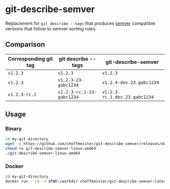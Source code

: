 # git-describe-semver

Replacement for `git describe --tags` that produces [semver](https://semver.org/) compatible versions that follow to semver sorting rules.

## Comparison

Corresponding git tag | git describe --tags | git-describe-semver
--- | --- | ---
`v1.2.3` | `v1.2.3` | `v1.2.3`
`v1.2.3` | `v1.2.3-23-gabc1234` | `v1.2.4-dev.23.gabc1234`
`v1.2.3-rc.1` | `v1.2.3-rc.1-23-gabc1234` | `v1.2.3-rc.1.dev.23.gabc1234`

## Usage

### Binary

```bash
cd my-git-directory
wget -q https://github.com/choffmeister/git-describe-semver/releases/download/v0.0.1/git-describe-semver-linux-amd64
chmod +x git-describe-semver-linux-amd64
./git-describe-semver-linux-amd64
```

### Docker

```bash
cd my-git-directory
docker run --rm -v $PWD:/workdir choffmeister/git-describe-semver:latest
```
